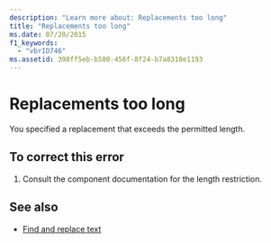 ```yaml
---
description: "Learn more about: Replacements too long"
title: "Replacements too long"
ms.date: 07/20/2015
f1_keywords: 
  - "vbrID746"
ms.assetid: 398ff5eb-b580-456f-8f24-b7a8318e1193
---
```

# Replacements too long

You specified a replacement that exceeds the permitted length.  
  
## To correct this error  
  
1. Consult the component documentation for the length restriction.  
  
## See also

- [Find and replace text](/visualstudio/ide/finding-and-replacing-text)
